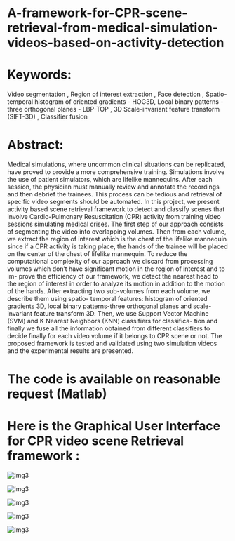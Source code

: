 # A-framework-for-CPR-scene-retrieval-from-medical-simulation-videos-based-on-activity-detection

# Keywords:
Video segmentation , Region of interest extraction , Face detection , Spatio-temporal histogram of oriented gradients - HOG3D, Local binary patterns - three orthogonal planes - LBP-TOP , 3D Scale-invariant feature transform (SIFT-3D) , Classifier fusion

# Abstract:
Medical simulations, where uncommon clinical situations can be replicated, have
proved to provide a more comprehensive training. Simulations involve the use of
patient simulators, which are lifelike mannequins. After each session, the physician
must manually review and annotate the recordings and then debrief the trainees.
This process can be tedious and retrieval of specific video segments should be automated.
In this project, we present activity based scene retrieval framework to detect and
classify scenes that involve Cardio-Pulmonary Resuscitation (CPR) activity from
training video sessions simulating medical crises.
The first step of our approach consists of segmenting the video into overlapping
volumes. Then from each volume, we extract the region of interest which is the
chest of the lifelike mannequin since if a CPR activity is taking place, the hands
of the trainee will be placed on the center of the chest of lifelike mannequin. To
reduce the computational complexity of our approach we discard from processing
volumes which don’t have significant motion in the region of interest and to im-
prove the efficiency of our framework, we detect the nearest head to the region of
interest in order to analyze its motion in addition to the motion of the hands.
After extracting two sub-volumes from each volume, we describe them using spatio-
temporal features: histogram of oriented gradients 3D, local binary patterns-three
orthogonal planes and scale-invariant feature transform 3D. Then, we use Support
Vector Machine (SVM) and K Nearest Neighbors (KNN) classifiers for classifica-
tion and finally we fuse all the information obtained from different classifiers to
decide finally for each video volume if it belongs to CPR scene or not.
The proposed framework is tested and validated using two simulation videos and
the experimental results are presented.

# The code is available on reasonable request (Matlab)
 
 # Here is the Graphical User Interface for CPR video scene Retrieval framework :

![img3](https://github.com/MohamedChaabane2/A-framework-for-CPR-scene-retrieval-from-medical-simulation-videos-based-on-activity-detection/blob/master/fig/cpr1.png)


![img3](https://github.com/MohamedChaabane2/A-framework-for-CPR-scene-retrieval-from-medical-simulation-videos-based-on-activity-detection/blob/master/fig/cpr2.png)


![img3](https://github.com/MohamedChaabane2/A-framework-for-CPR-scene-retrieval-from-medical-simulation-videos-based-on-activity-detection/blob/master/fig/cpr3.png)


![img3](https://github.com/MohamedChaabane2/A-framework-for-CPR-scene-retrieval-from-medical-simulation-videos-based-on-activity-detection/blob/master/fig/cpr4.png)


![img3](https://github.com/MohamedChaabane2/A-framework-for-CPR-scene-retrieval-from-medical-simulation-videos-based-on-activity-detection/blob/master/fig/cpr5.png)
